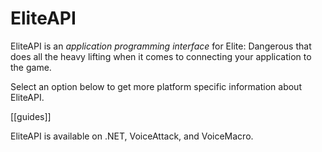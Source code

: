 # EliteAPI

EliteAPI is an *application programming interface* for Elite: Dangerous that does all the heavy lifting when it comes to connecting your application to the game.

Select an option below to get more platform specific information about EliteAPI.

[[guides]]

EliteAPI is available on .NET, VoiceAttack, and VoiceMacro.
